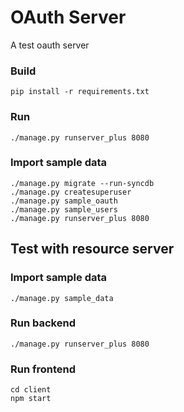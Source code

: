 # OAuth Server

A test oauth server

### Build

```shell
pip install -r requirements.txt
```

### Run

```shell
./manage.py runserver_plus 8080
```

### Import sample data

```shell
./manage.py migrate --run-syncdb
./manage.py createsuperuser
./manage.py sample_oauth
./manage.py sample_users
./manage.py runserver_plus 8080
```

## Test with resource server

### Import sample data

```shell
./manage.py sample_data
```

### Run backend

```shell
./manage.py runserver_plus 8080
```

### Run frontend

```shell
cd client
npm start
```

